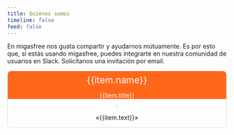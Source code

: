 ```yaml
---
title: Quiénes somos
timeline: false
feed: false
---
```


<script setup>

const members = [
  {
    avatar: '/avatar/alberto.jpg',
    name: 'Alberto Gacías',
    title: 'Creador y desarrollador',
    text: 'Comencé a desarrollar migasfree para ahorrarme horas de trabajo. Actualmente uso migasfree a diario y lo que más me gusta de esta herramienta es el control que me proporciona a la hora producir cambios en los equipos que administramos.',
    links: [
      { icon: 'fab fa-twitter', link: 'http://twitter.com/albertogacias' }
    ]
  },
  {
    avatar: '/avatar/jact.png',
    name: 'Jose Antonio Chavarría',
    title: 'Desarrollador',
    text: 'Migasfree nos ayudó a avanzar enormemente y con paso seguro en el proyecto de migración a Linux del Ayuntamiento de Zaragoza. Sin esta herramienta, seguiríamos en la oscura edad de piedra.',
    links: [
      {icon: 'fab fa-twitter', link: 'http://twitter.com/jact_abcweb'},
      {icon: 'fab fa-linkedin', link: 'http://es.linkedin.com/in/jachavar'},
      {icon: 'fab fa-github', link: 'https://github.com/jact'},
      {icon: 'fab fa-slideshare', link: 'http://speakerdeck.com/jact'},
      {icon: 'fab fa-blogger', link: 'http://abcweb.blogspot.com/'},
    ]
  }
]
</script>

En migasfree nos gusta compartir y ayudarnos mútuamente. Es por esto que, si estás usando migasfree, puedes integrarte en nuestra comunidad de usuarios en Slack. Solicítanos una invitación por email.

<div class="card" v-for="item in members">
  <div class="card-heading">
    <p class="card-title">{{item.name}}</p>
    <p class="card-subtitle">{{item.title}}</p>
  </div>
  <div class="card-body">
    <p><img :src="item.avatar" /></p>
    <p class="quote">«{{item.text}}»</p>
  </div>
  <p class="card-links">
    <template v-for="el in item.links">
      <a :href="el.link"><FontIcon :icon="el.icon" color="#ff671a" :size="30" /></a>
    </template>
  </p>
</div>

<style scoped>
.card {
  text-align: center;
  margin: 0.5em auto 1em;
  border: 1px solid rgba(0,0,0,.125);
  border-radius: 8px;
}

.card-heading {
  background-color: #ff671a;
  color: white;
  border-top-right-radius: 8px;
  border-top-left-radius: 8px;
}

.card-title {
  margin: 0;
  font-size: 150%;
  padding-top: 8px;
}

.card-body img {
  border: 1px solid rgba(0,0,0,.125);
  padding: 2px;
}

.card-body .quote {
  padding: 0 2em;
}

html[data-theme=dark] .card,
html[data-theme=dark] .card-body img {
  border: 1px solid rgba(255,255,255,.125);
}
</style>
